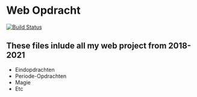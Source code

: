 # Web Opdracht


[![Build Status](https://travis-ci.org/joemccann/dillinger.svg?branch=master)](https://github.com/TheoKoffem/gitweb)

## These files inlude all my web project from 2018-2021
  - Eindopdrachten
  - Periode-Opdrachten
  - Magie
  - Etc
